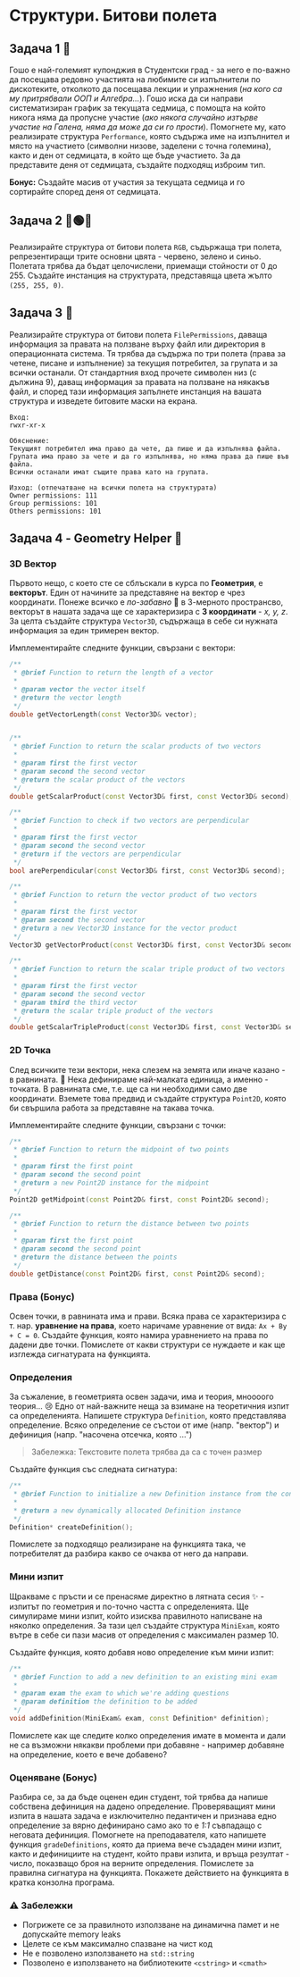 # Структури. Битови полета

## Задача 1 :microphone:
Гошо е най-големият купонджия в Студентски град - за него е по-важно да посещава редовно участията на любимите си изпълнители по дискотеките, отколкото да посещава лекции и упражнения (*на кого са му притрябвали ООП и Алгебра...*). Гошо иска да си направи систематизиран график за текущата седмица, с помощта на който никога няма да пропусне участие (*ако някога случайно изтърве участие на Галена, няма да може да си го прости*). Помогнете му, като реализирате структура `Performance`, която съдържа име на изпълнител и място на участието (символни низове, заделени с точна големина), както и ден от седмицата, в който ще бъде участието. За да представите деня от седмицата, създайте подходящ изброим тип.

**Бонус:** Създайте масив от участия за текущата седмица и го сортирайте според деня от седмицата.

## Задача 2 :red_circle::green_circle::large_blue_circle:
Реализирайте структура от битови полета `RGB`, съдържаща три полета, репрезентиращи трите основни цвята - червено, зелено и синьо. Полетата трябва да бъдат целочислени, приемащи стойности от 0 до 255. Създайте инстанция на структурата, представяща цвета жълто `(255, 255, 0)`.

## Задача 3 :open_file_folder:
Реализирайте структура от битови полета `FilePermissions`, даваща информация за правата на ползване върху файл или директория в операционната система. Тя трябва да съдържа по три полета (права за четене, писане и изпълнение) за текущия потребител, за групата и за всички останали. От стандартния вход прочете символен низ (с дължина 9), даващ информация за правата на ползване на някакъв файл, и според тази информация запълнете инстанция на вашата структура и изведете битовите маски на екрана.
```
Вход:
rwxr-xr-x

Обяснение:
Текущият потребител има право да чете, да пише и да изпълнява файла.
Групата има право за чете и да го изпълнява, но няма права да пише във файла.
Всички останали имат същите права като на групата.

Изход: (отпечатване на всички полета на структурата)
Owner permissions: 111
Group permissions: 101
Others permissions: 101
```

## Задача 4 - Geometry Helper :triangular_ruler:

### 3D Вектор

Първото нещо, с което сте се сблъскали в курса по **Геометрия**, е **векторът**. Един от начините за представяне на вектор е чрез координати. Понеже всичко е *по-забавно* :clown_face: в 3-мерното пространсво, векторът в нашата задача ще се характеризира с **3 координати** - *x, y, z*. За целта създайте структура `Vector3D`, съдържаща в себе си нужната информация за един тримерен вектор.

Имплементирайте следните функции, свързани с вектори:

```c++
/**
 * @brief Function to return the length of a vector
 * 
 * @param vector the vector itself
 * @return the vector length
 */
double getVectorLength(const Vector3D& vector);


/**
 * @brief Function to return the scalar products of two vectors
 * 
 * @param first the first vector
 * @param second the second vector
 * @return the scalar product of the vectors
 */
double getScalarProduct(const Vector3D& first, const Vector3D& second);

/**
 * @brief Function to check if two vectors are perpendicular
 * 
 * @param first the first vector
 * @param second the second vector
 * @return if the vectors are perpendicular
 */
bool arePerpendicular(const Vector3D& first, const Vector3D& second);

/**
 * @brief Function to return the vector product of two vectors
 * 
 * @param first the first vector
 * @param second the second vector
 * @return a new Vector3D instance for the vector product
 */
Vector3D getVectorProduct(const Vector3D& first, const Vector3D& second);

/**
 * @brief Function to return the scalar triple product of two vectors
 * 
 * @param first the first vector
 * @param second the second vector
 * @param third the third vector
 * @return the scalar triple product of the vectors 
 */
double getScalarTripleProduct(const Vector3D& first, const Vector3D& second, const Vector3D& third);
```

### 2D Точка

След всичките тези вектори, нека слезем на земята или иначе казано - в равнината. :woozy_face: Нека дефинираме най-малката единица, а именно - точката. В равнината сме, т.е. ще са ни необходими само две координати. Вземете това предвид и създайте структура `Point2D`, която би свършила работа за представяне на такава точка.

Имплементирайте следните функции, свързани с точки:

```c++
/**
 * @brief Function to return the midpoint of two points
 * 
 * @param first the first point
 * @param second the second point
 * @return a new Point2D instance for the midpoint
 */
Point2D getMidpoint(const Point2D& first, const Point2D& second);

/**
 * @brief Function to return the distance between two points
 * 
 * @param first the first point
 * @param second the second point
 * @return the distance between the points
 */
double getDistance(const Point2D& first, const Point2D& second);
```

### Права (Бонус)

Освен точки, в равнината има и прави. Всяка права се характеризира с т. нар. **уравнение на права**, което наричаме уравнение от вида: `Ax + By + C = 0`. Създайте функция, която намира уравнението на права по дадени две точки. Помислете от какви структури се нуждаете и как ще изглежда сигнатурата на функцията.

### Определения

За съжаление, в геометрията освен задачи, има и теория, мноооого теория... :cry: Едно от най-важните неща за взимане на теоретичния изпит са определенията. Напишете структура `Definition`, която представлява определение. Всяко определение се състои от име (напр. "вектор") и дефиниция (напр. "насочена отсечка, която ...")

> Забележкa: Текстовите полета трябва да са с точен размер

Създайте функция със следната сигнатура:

```c++
/**
 * @brief Function to initialize a new Definition instance from the console
 * 
 * @return a new dynamically allocated Definition instance
 */
Definition* createDefinition();
```

Помислете за подходящо реализиране на функцията така, че потребителят да разбира какво се очаква от него да направи.

### Мини изпит

Щракваме с пръсти и се пренасяме директно в лятната сесия :sparkles: - изпитът по геометрия и по-точно частта с определенията. Ще симулираме мини изпит, който изисква правилното написване на няколко определения. За тази цел създайте структура `MiniExam`, която вътре в себе си пази масив от определения с максимален размер 10.

Създайте функция, която добавя ново определение към мини изпит:

```c++
/**
 * @brief Function to add a new definition to an existing mini exam
 * 
 * @param exam the exam to which we're adding questions
 * @param definition the definition to be added
 */
void addDefinition(MiniExam& exam, const Definition* definition);
```

Помислете как ще следите колко определения имате в момента и дали не са възможни някакви проблеми при добавяне - например добавяне на определение, което е вече добавено?

### Оценяване (Бонус)

Разбира се, за да бъде оценен един студент, той трябва да напише собствена дефиниция на дадено определение. Проверяващият мини изпита в нашата задача е изключително педантичен и признава едно определение за вярно дефинирано само ако то е *1:1* съвпадащо с неговата дефиниция. Помогнете на преподавателя, като напишете функция `gradeDefinitions`, която да приема вече създаден мини изпит, както и дефинициите на студент, който прави изпита, и връща резултат - число, показващо броя на верните определения. Помислете за правилна сигнатура на функцията. Покажете действието на функцията в кратка конзолна програма.

### :warning: Забележки

- Погрижете се за правилното използване на динамична памет и не допускайте memory leaks
- Целете се към максимално спазване на чист код
- Не е позволено използването на `std::string`
- Позволено е използването на библиотеките `<cstring>` и `<cmath>`